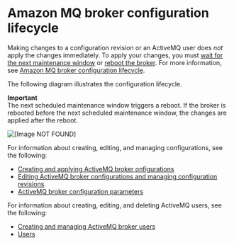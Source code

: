 # Amazon MQ broker configuration lifecycle<a name="amazon-mq-broker-configuration-lifecycle"></a>

Making changes to a configuration revision or an ActiveMQ user does *not* apply the changes immediately\. To apply your changes, you must [wait for the next maintenance window](amazon-mq-editing-managing-configurations.md#apply-configuration-revision-editing-console) or [reboot the broker](amazon-mq-rebooting-broker.md)\. For more information, see [Amazon MQ broker configuration lifecycle](#amazon-mq-broker-configuration-lifecycle)\.

The following diagram illustrates the configuration lifecycle\.

**Important**  
The next scheduled maintenance window triggers a reboot\. If the broker is rebooted before the next scheduled maintenance window, the changes are applied after the reboot\.

![\[Image NOT FOUND\]](http://docs.aws.amazon.com/amazon-mq/latest/developer-guide/images/amazon-mq-configuration-lifecycle.png)

For information about creating, editing, and managing configurations, see the following:
+ [Creating and applying ActiveMQ broker onfigurations](amazon-mq-creating-applying-configurations.md)
+ [Editing ActiveMQ broker configurations and managing configuration revisions](amazon-mq-editing-managing-configurations.md)
+ [ActiveMQ broker configuration parameters](amazon-mq-broker-configuration-parameters.md)

For information about creating, editing, and deleting ActiveMQ users, see the following:
+ [Creating and managing ActiveMQ broker users](amazon-mq-listing-managing-users.md)
+ [Users](amazon-mq-limits.md#activemq-user-limits)